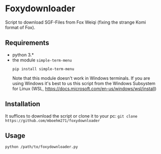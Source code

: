 # Foxydownloader

Script to download SGF-Files from Fox Weiqi (fixing the strange Komi format of Fox).

## Requirements
- python 3.*
- the module `simple-term-menu`
  ``` 
  pip install simple-term-menu 
  ```
  Note that this module doesn't work in Windows terminals. If you are using Windows it's best to us this script from the Windows Subsystem for Linux (WSL, https://docs.microsoft.com/en-us/windows/wsl/install)

## Installation
It suffices to download the script or clone it to your pc:
``` git clone https://github.com/mboehm271/foxydownloader ```

## Usage 
``` python /path/to/foxydownloader.py ```
